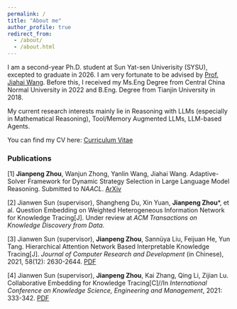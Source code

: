 ```yaml
---
permalink: /
title: "About me"
author_profile: true
redirect_from: 
  - /about/
  - /about.html
---
```


I am a second-year Ph.D. student at Sun Yat-sen Univerisity (SYSU), excepted to graduate in 2026. I am very fortunate to be advised by [Prof. Jiahai Wang](https://cse.sysu.edu.cn/content/2551). Before this, I received my Ms.Eng Degree from Central China Normal University in 2022 and B.Eng. Degree from Tianjin University in 2018.

My current research interests mainly lie in Reasoning with LLMs (especially in Mathematical Reasoning), Tool/Memory Augmented LLMs, LLM-based Agents.

You can find my CV here: [Curriculum Vitae](../assets/CV_JianpengZhou_SYSU.pdf)

### Publications

[1] **Jianpeng Zhou**, Wanjun Zhong, Yanlin Wang, Jiahai Wang. Adaptive-Solver Framework for Dynamic Strategy Selection in Large Language Model Reasoning. Submitted to *NAACL*. [ArXiv](https://arxiv.org/pdf/2310.01446.pdf)

[2] Jianwen Sun (supervisor), Shangheng Du, Xin Yuan, **Jianpeng Zhou***, et al. Question Embedding on Weighted Heterogeneous Information Network for Knowledge Tracing[J]. Under review at *ACM Transactions on Knowledge Discovery from Data*.

[3] Jianwen Sun (supervisor), **Jianpeng Zhou**, Sannüya Liu, Feijuan He, Yun Tang. Hierarchical Attention Network Based Interpretable Knowledge Tracing[J]. *Journal of Computer Research and Development* (in Chinese), 2021, 58(12): 2630-2644. [PDF](https://crad.ict.ac.cn/cn/article/doi/10.7544/issn1000-1239.2021.20210997)

[4] Jianwen Sun (supervisor), **Jianpeng Zhou**, Kai Zhang, Qing Li, Zijian Lu. Collaborative Embedding for Knowledge Tracing[C]//In *International Conference on Knowledge Science, Engineering and Management*, 2021: 333-342. [PDF](https://link.springer.com/chapter/10.1007/978-3-030-82147-0_27)

